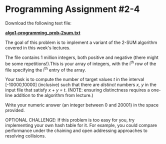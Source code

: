 # Programming Assignment #2-4

Download the following text file:

[**algo1-programming_prob-2sum.txt**]()

The goal of this problem is to implement a variant of the 2-SUM algorithm covered in this week's lectures.

The file contains 1 million integers, both positive and negative (there might be some repetitions!).This is your array of integers, with the i<sup>th</sup> row of the file specifying the i<sup>th</sup> entry of the array.

Your task is to compute the number of target values *t* in the interval [-10000,10000] (inclusive) such that there are *distinct* numbers *x, y* in the input file that satisfy *x + y = t*. (NOTE: ensuring distinctness requires a one-line addition to the algorithm from lecture.)

Write your numeric answer (an integer between 0 and 20001) in the space provided.

OPTIONAL CHALLENGE: If this problem is too easy for you, try implementing your own hash table for it. For example, you could compare performance under the chaining and open addressing approaches to resolving collisions.
